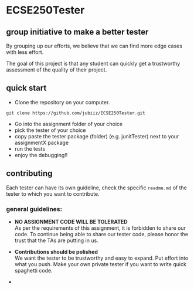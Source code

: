 # ECSE250Tester
## group initiative to make a better tester
By grouping up our efforts, we believe that we can find more edge cases with less effort.

The goal of this project is that any student can quickly get a trustworthy assessment of the quality of their project.

## quick start
* Clone the repository on your computer.
```git
git clone https://github.com/jubiiz/ECSE250Tester.git
```
* Go into the assignment folder of your choice
* pick the tester of your choice
* copy paste the tester package (folder) (e.g. junitTester) next to your assignmentX package
* run the tests
* enjoy the debugging!!

## contributing
Each tester can have its own guideline, check the specific ```readme.md``` of the tester to which you want to contribute. 
### general guidelines:
* **NO ASSIGNMENT CODE WILL BE TOLERATED** <br>
As per the requirements of this assignment, it is forbidden to share our code. To continue being able to share our tester code, please honor the trust that the TAs are putting in us.

* **Contributions should be polished** <br> We want the tester to be trustworthy and easy to expand. Put effort into what you push. Make your own private tester if you want to write quick spaghetti code.

* 

